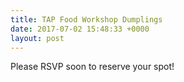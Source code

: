 ```yaml
---
title: TAP Food Workshop Dumplings
date: 2017-07-02 15:48:33 +0000
layout: post
---
```


Please RSVP soon to reserve your spot!